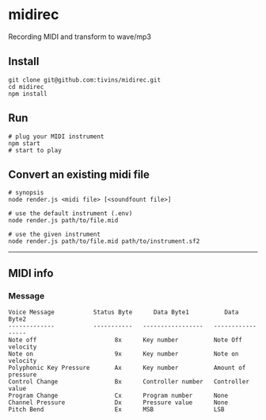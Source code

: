 # midirec
Recording MIDI and transform to wave/mp3

## Install


```shell
git clone git@github.com:tivins/midirec.git 
cd midirec
npm install
```

## Run
```shell
# plug your MIDI instrument
npm start
# start to play
```

## Convert an existing midi file
```shell
# synopsis
node render.js <midi file> [<soundfount file>]  

# use the default instrument (.env)
node render.js path/to/file.mid

# use the given instrument
node render.js path/to/file.mid path/to/instrument.sf2
```

----

## MIDI info
### Message
```text
Voice Message           Status Byte      Data Byte1          Data Byte2
-------------           -----------   -----------------   -----------------
Note off                      8x      Key number          Note Off velocity
Note on                       9x      Key number          Note on velocity
Polyphonic Key Pressure       Ax      Key number          Amount of pressure
Control Change                Bx      Controller number   Controller value
Program Change                Cx      Program number      None
Channel Pressure              Dx      Pressure value      None            
Pitch Bend                    Ex      MSB                 LSB
```